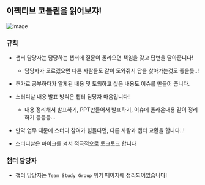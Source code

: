 ## 이펙티브 코틀린을 읽어보쟈!

![image](https://github.com/ko-auction/effective-kotlin/assets/43979984/730c6419-5ecb-4acc-9f6f-ffd3ae4ab79b)


### 규칙
+ 챕터 담당자는 담당하는 챕터에 질문이 올라오면 책임을 갖고 답변을 달아줍니다!
  + 담당자가 모르겠으면 다른 사람들도 같이 도와줘서 답을 찾아가는것도 좋을듯..!

+ 추가로 공부하다가 알게된 내용 및 토의하고 싶은 내용도 이슈를 만들어 줍니다.

+ 스터디날 내용 발표 방식은 챕터 담당자 마음입니다!
  + 내용 정리해서 발표하기, PPT만들어서 발표하기, 이슈에 올라온내용 같이 정리하기 등등등...

+ 만약 업무 때문에 스터디 참여가 힘들다면, 다른 사람과 챕터 교환을 합니다..!
  
+ 스터디날은 마이크를 켜서 적극적으로 토크토크 합니다
  
### 챕터 담당자
+ 챕터 담당자는 `Team Study Group` 위키 페이지에 정리되어있습니다!
